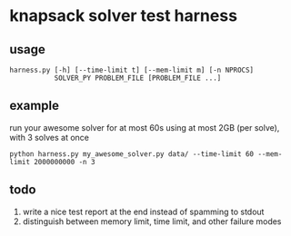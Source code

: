 knapsack solver test harness
============================

usage
-----

    harness.py [-h] [--time-limit t] [--mem-limit m] [-n NPROCS]
               SOLVER_PY PROBLEM_FILE [PROBLEM_FILE ...]

example
-------

run your awesome solver for at most 60s using at most 2GB (per solve), with 3 solves at once

    python harness.py my_awesome_solver.py data/ --time-limit 60 --mem-limit 2000000000 -n 3

todo
----

1.  write a nice test report at the end instead of spamming to stdout
2.  distinguish between memory limit, time limit, and other failure modes

